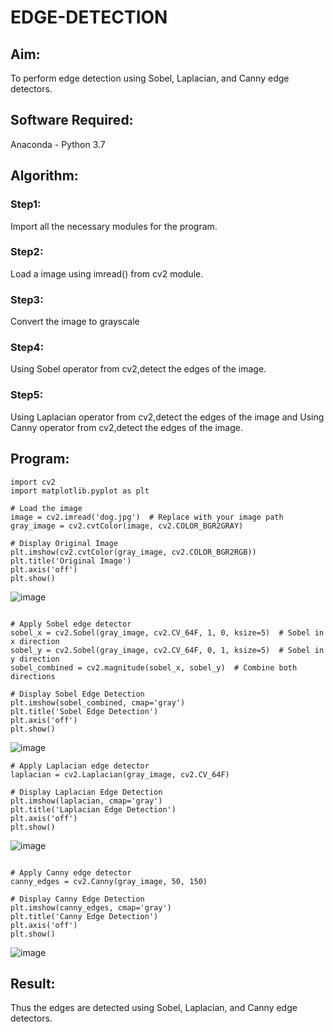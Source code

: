 # EDGE-DETECTION
## Aim:
To perform edge detection using Sobel, Laplacian, and Canny edge detectors.

## Software Required:
Anaconda - Python 3.7

## Algorithm:
### Step1:
Import all the necessary modules for the program.

### Step2:
Load a image using imread() from cv2 module.

### Step3:
Convert the image to grayscale

### Step4:
Using Sobel operator from cv2,detect the edges of the image.

### Step5:

Using Laplacian operator from cv2,detect the edges of the image and Using Canny operator from cv2,detect the edges of the image.
## Program:
```
import cv2
import matplotlib.pyplot as plt
```
```
# Load the image
image = cv2.imread('dog.jpg')  # Replace with your image path
gray_image = cv2.cvtColor(image, cv2.COLOR_BGR2GRAY)
```
```
# Display Original Image
plt.imshow(cv2.cvtColor(gray_image, cv2.COLOR_BGR2RGB))
plt.title('Original Image')
plt.axis('off')
plt.show()
```
![image](https://github.com/user-attachments/assets/721009f2-867e-46fb-9bdd-42e9d55e215c)

```

# Apply Sobel edge detector
sobel_x = cv2.Sobel(gray_image, cv2.CV_64F, 1, 0, ksize=5)  # Sobel in x direction
sobel_y = cv2.Sobel(gray_image, cv2.CV_64F, 0, 1, ksize=5)  # Sobel in y direction
sobel_combined = cv2.magnitude(sobel_x, sobel_y)  # Combine both directions
```
```
# Display Sobel Edge Detection
plt.imshow(sobel_combined, cmap='gray')
plt.title('Sobel Edge Detection')
plt.axis('off')
plt.show()
```
![image](https://github.com/user-attachments/assets/63576d6a-253a-4a4c-a65d-0ba8eaa628a9)

```
# Apply Laplacian edge detector
laplacian = cv2.Laplacian(gray_image, cv2.CV_64F)
```
```
# Display Laplacian Edge Detection
plt.imshow(laplacian, cmap='gray')
plt.title('Laplacian Edge Detection')
plt.axis('off')
plt.show()
```
![image](https://github.com/user-attachments/assets/ac3aa6ff-7217-48bf-aa4c-9f6d5107447e)

```

# Apply Canny edge detector
canny_edges = cv2.Canny(gray_image, 50, 150)
```
```
# Display Canny Edge Detection
plt.imshow(canny_edges, cmap='gray')
plt.title('Canny Edge Detection')
plt.axis('off')
plt.show()
```
![image](https://github.com/user-attachments/assets/825ad304-c20f-4005-b835-63dddfafff5f)

## Result:
Thus the edges are detected using Sobel, Laplacian, and Canny edge detectors.
